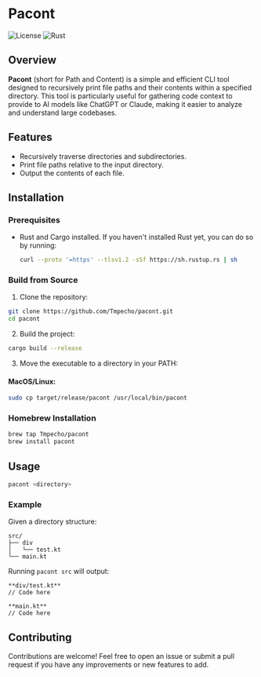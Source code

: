 # Pacont

![License](https://img.shields.io/badge/license-MIT-green)
![Rust](https://img.shields.io/badge/Rust-1.60+-blue.svg)

## Overview

**Pacont** (short for Path and Content) is a simple and efficient CLI tool designed to recursively print file paths and their contents within a specified directory. This tool is particularly useful for gathering code context to provide to AI models like ChatGPT or Claude, making it easier to analyze and understand large codebases.

## Features

- Recursively traverse directories and subdirectories.
- Print file paths relative to the input directory.
- Output the contents of each file.

## Installation

### Prerequisites

- Rust and Cargo installed. If you haven't installed Rust yet, you can do so by running:

  ```bash
  curl --proto '=https' --tlsv1.2 -sSf https://sh.rustup.rs | sh
    ```

### Build from Source

1.	Clone the repository:
```bash
git clone https://github.com/Tmpecho/pacont.git
cd pacont
```

2.	Build the project:
```bash
cargo build --release
```

3.	Move the executable to a directory in your PATH:

#### MacOS/Linux:
```bash
sudo cp target/release/pacont /usr/local/bin/pacont
```

### Homebrew Installation
```bash
brew tap Tmpecho/pacont
brew install pacont
```

## Usage
```bash
pacont <directory>
```

### Example

Given a directory structure:
```
src/
├── div
│   └── test.kt
└── main.kt
```

Running `pacont src` will output:
```
**div/test.kt**
// Code here

**main.kt**
// Code here
```

## Contributing

Contributions are welcome! Feel free to open an issue or submit a pull request if you have any improvements or new features to add.
